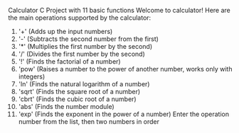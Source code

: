Calculator C Project with 11 basic functions
Welcome to calculator!
Here are the main operations supported by the calculator:
1. '+'    	(Adds up the input numbers)
2. '-'   	  (Subtracts the second number from the first)
3. '*'    	(Multiplies the first number by the second)
4. '/'    	(Divides the first number by the second)
5. '!'    	(Finds the factorial of a number)
6. 'pow'    (Raises a number to the power of another number, works only with integers)
7. 'ln'		  (Finds the natural logarithm of a number)
8. 'sqrt'	  (Finds the square root of a number)
9. 'cbrt'	  (Finds the cubic root of a number)
10. 'abs'	  (Finds the number module)
11. 'exp'	  (Finds the exponent in the power of a number)
Enter the operation number from the list, then two numbers in order

